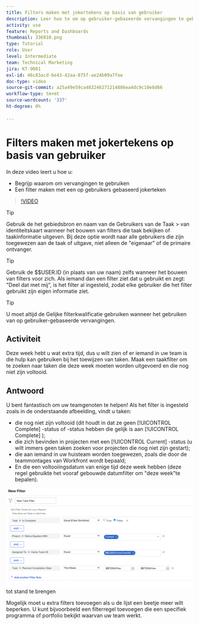 ```yaml
---
title: Filters maken met jokertekens op basis van gebruiker
description: Leer hoe te om op gebruiker-gebaseerde vervangingen te gebruiken en hoe te om een filter te bouwen dat op de het programma geopende gebruiker wordt gebaseerd.
activity: use
feature: Reports and Dashboards
thumbnail: 336810.png
type: Tutorial
role: User
level: Intermediate
team: Technical Marketing
jira: KT-9081
exl-id: 46c83acd-6e43-42aa-875f-ae24b09a7fee
doc-type: video
source-git-commit: a25a49e59ca483246271214886ea4dc9c10e8d66
workflow-type: tm+mt
source-wordcount: '337'
ht-degree: 0%

---
```


# Filters maken met jokertekens op basis van gebruiker

In deze video leert u hoe u:

* Begrijp waarom om vervangingen te gebruiken
* Een filter maken met een op gebruikers gebaseerd jokerteken

>[!VIDEO](https://video.tv.adobe.com/v/336810/?quality=12&learn=on)

>[!TIP]
>
>Gebruik de het gebiedsbron en naam van de Gebruikers van de Taak > van identiteitskaart wanneer het bouwen van filters die taak bekijken of taakinformatie uitgeven.  Bij deze optie wordt naar alle   gebruikers die zijn toegewezen aan de taak of uitgave, niet alleen de &quot;eigenaar&quot; of de primaire ontvanger.

>[!TIP]
>
>Gebruik de $$USER.ID (in plaats van uw naam) zelfs wanneer het bouwen van filters voor zich. Als iemand dan een filter ziet dat u gebruikt en zegt: &quot;Deel dat met mij&quot;, is het filter al ingesteld, zodat elke gebruiker die het filter gebruikt zijn eigen informatie ziet.

>[!TIP]
>
>U moet altijd de Gelijke filterkwalificatie gebruiken wanneer het gebruiken van op gebruiker-gebaseerde vervangingen.

## Activiteit

Deze week hebt u wat extra tijd, dus u wilt zien of er iemand in uw team is die hulp kan gebruiken bij het toewijzen van taken. Maak een taakfilter om te zoeken naar taken die deze week moeten worden uitgevoerd en die nog niet zijn voltooid.

## Antwoord

U bent fantastisch om uw teamgenoten te helpen! Als het filter is ingesteld zoals in de onderstaande afbeelding, vindt u taken:

* die nog niet zijn voltooid (dit houdt in dat ze geen [!UICONTROL Complete] -status of -status hebben die gelijk is aan [!UICONTROL Complete] );
* die zich bevinden in projecten met een [!UICONTROL Current] -status (u wilt immers geen taken zoeken voor projecten die nog niet zijn gestart);
* die aan iemand in uw huisteam worden toegewezen, zoals die door de teammontages van Workfront wordt bepaald;
* En die een voltooiingsdatum van enige tijd deze week hebben (deze regel gebruikte het vooraf gebouwde datumfilter om &quot;deze week&quot;te bepalen).

![ een beeld van het scherm om een taakfilter met een op gebruiker-gebaseerde vervanging ](assets/user-wildcard-exercise-answer.png) tot stand te brengen

Mogelijk moet u extra filters toevoegen als u de lijst een beetje meer wilt beperken. U kunt bijvoorbeeld een filterregel toevoegen die een specifiek programma of portfolio bekijkt waarvan uw team werkt.
